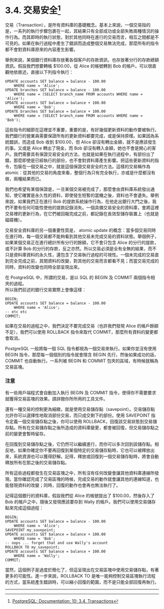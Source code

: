 # 3.4. 交易安全[^1]

交易（Transaction），是所有資料庫的基礎概念。基本上來說，一個交易指的是，一系列的執行步驟包裹在一起，其結果只有全部成功或全部失敗兩種情況的操作行為。而其即時的執行狀態，對於其他同時在進行的交易而言，相互之間都是不可見的。如果在執行過程中產生了錯誤而造成整個交易無法完成，那麼所有的指令都不會對資料庫原來的內容產生影響。

舉例來說，某個銀行資料庫存放著各個客戶的存款資訊，也存放著分行的存款總額資訊。假設我們想要轉帳 $100.00，從 Alice 的帳號轉到 Bob 的帳戶。可以很直觀地依敘述，直接以下列指令執行：

```
UPDATE accounts SET balance = balance - 100.00
    WHERE name = 'Alice';
UPDATE branches SET balance = balance - 100.00
    WHERE name = (SELECT branch_name FROM accounts WHERE name = 'Alice');
UPDATE accounts SET balance = balance + 100.00
    WHERE name = 'Bob';
UPDATE branches SET balance = balance + 100.00
    WHERE name = (SELECT branch_name FROM accounts WHERE name = 'Bob');
```

這些指令的細節在這裡並不重要，重要的是，有好幾個更新資料的動作要被執行。我們銀行的營業員需要保證所有的更新資料都要完成，或是保持原樣。如果因為系統錯誤，而造成 Bob 收到 $100.00，但 Alice 卻沒有轉出金額，就不是應該發生的事。又或是 Alice 轉出了現金，而 Bob 卻沒有轉入金額，她也不會是開心的客戶。我們需要具有保證交易安全的方法，也就是如果在執行過程中，有部份出了錯，那麼即使是已經執行的部份，也不會對資料庫產生影響。把這些更新資料的指令，包裝在一個交易之中，就是這個保證交易安全的方法。這樣的交易稱作為 atomic：從其他的交易的角度來看，整個行為只有完全執行，亦或是什麼都沒有做，兩種結果而已。

我們也希望有某個保證是，一旦某個交易被完成了，那麼會由資料庫系統發出通知，使它確實是永久性的資料，即使發生短暫的當機之後，資料也不會遺失。舉例來說，如果我們正在進行 Bob 的提款系統操作行為，在他走出銀行大門之後，我們不要有任何可能性使他的提款記錄消失。一個具備交易安全的資料庫，會將這裡交易裡的更新行為，在它們被回報完成之前，都記錄在長效型儲存裝置上（也就是磁碟機）。

交易安全資料庫的另一個重要性質是， atomic update 的概念：當多個交易同時在進行時，每一個交易都不能夠看到其他交易未完成交易的資料狀態。舉個例子，如果某個交易正在進行總計所有分行的餘額，它不會只包含 Alice 的分行的提款，或不計算 Bob 的分行的存款，反之亦然。所以交易必須是全有全無的結果，而不只是資料庫資料的永久性，還包含了交易執行過程的可視性。一個未完成的交易直到完全完成之前，其間資料的改變，對其他的交易而言都看不見；而當交易完成的同時，資料的改變也同時全部呈現出來。

在 PostgreSQL 中，所謂的交易，是以 SQL 的 BEGIN 及 COMMIT 兩個指令相夾的過程。  
所以我們前述的銀行交易實際上會像這樣：

```
BEGIN;
UPDATE accounts SET balance = balance - 100.00
    WHERE name = 'Alice';
-- etc etc
COMMIT;
```

如果在交易的過程之中，我們決定不要完成交易（也許我們發現 Alice 的帳戶餘額不足），我們可以使用 ROLLBACK 指令來取代 COMMIT，那麼所有資料的變更都會取消。

PostgreSQL 一般將每一個 SQL 指令都視為一個交易來執行。如果你並沒有使用 BEGIN 指令，那麼每一個個別的指令就會隱含 BEGIN 先行，然後如果成功的話，COMMIT 也自動執行。一系列被 BEGIN 和 COMMIT 包夾的區域，有時候就稱為交易區塊。

### 注意

有一些用戶端程式會自動加入執行 BEGIN 及 COMMIT 指令，使得你不需要要求就獲得交易區塊的效果。請詳閱你所所用的工具文件。 

還有一種交易的控制更為細緻，就是使用交易儲存點（savepoint）。交易儲存點允許你可以選擇性地取消部份交易，而只成交剩下的部份。使用 SAVEPOINT 指令定義一個交易儲存點之後，你可以使用 ROLLBACK，回復該交易狀態到交易儲存點。所有在交易儲存點之後所造成的資料庫變更，都會被回復，但交易儲存點之前的變更會暫時留存。

在回復到交易儲存點之後，它仍然可以繼續進行，而你可以多次回到該儲存點。相反地，如果你確定你不要再回復到某個特定的交易儲存點時，它也可以被釋放出來，系統資源也可以獲得舒解。記得，釋放或回復到一個交易儲存點時，將會自動釋放所有在那之後的交易儲存點。

所有這些過程都發生在交易區塊之中，所有沒有任何改變會讓其他資料庫連線所發現。當你確認完成了交易區塊的時候，完成交易的動作就會讓其他的連線知道，也能發現資料的改變；同時，回復的動作也會再也無法執行了。

記得這個銀行的資料庫，假設我們從 Alice 的帳號提出了 $100.00，然後存入了 Bob 的帳戶之中，隨後又發現應該要存到 Wally 的帳戶。我們可以使用交易儲存點來完成這個過程：

```
BEGIN;
UPDATE accounts SET balance = balance - 100.00
    WHERE name = 'Alice';
SAVEPOINT my_savepoint;
UPDATE accounts SET balance = balance + 100.00
    WHERE name = 'Bob';
-- oops ... forget that and use Wally's account
ROLLBACK TO my_savepoint;
UPDATE accounts SET balance = balance + 100.00
    WHERE name = 'Wally';
COMMIT;
```

當然，這個例子是過度於簡化了，但這呈現出在交易區塊中使用交易儲存點，有著更多的可能性。進一步來說，ROLLBACK TO 是唯一能夠控制交易區塊執行流程的方式，當系統產生錯誤時，可以縮小回復的範圍，而不是只能全部回復再執行。

---

[^1]: [PostgreSQL: Documentation: 10: 3.4. Transactions](https://www.postgresql.org/docs/10/static/tutorial-transactions.html)

